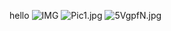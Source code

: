 hello
![IMG](https://i.loli.net/2018/11/28/5bfe0129472e6.jpg)
![Pic1.jpg](https://www.z4a.net/images/2018/11/28/Pic1.jpg)
![5VgpfN.jpg](https://s1.ax2x.com/2018/11/28/5VgpfN.jpg)